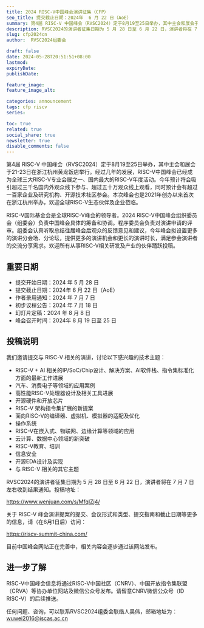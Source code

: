 ```yaml
---
title: 2024 RISC-V中国峰会演讲征集（CFP）
seo_title: 提交截止日期：2024年  6 月 22 日（AoE）
summary: 第4届 RISC-V 中国峰会（RVSC2024）定于8月19至25日举办，其中主会和展会于21-23日在浙江杭州黄龙饭店举行。经过几年的发展，RISC-V中国峰会已经成为全球三大RISC-V专业会展之一、国内最大的RISC-V年度活动。今年预计将会吸引超过三千名国内外观众线下参与、超过五十万观众线上观看，同时预计会有超过一百家企业及研究机构、开源技术社区参会。本次峰会也是2021年创办以来首次在浙江杭州举办，欢迎全球RISC-V生态伙伴及企业莅临。
description: RVSC2024的演讲者征集日期为 5 月 28 日至 6 月 22 日，演讲者将在 7 月 7 日左右收到结果通知。
slug: cfp2024cn
author:  RVSC2024组委会

draft: false
date: 2024-05-28T20:51:51+08:00
lastmod: 
expiryDate: 
publishDate: 

feature_image: 
feature_image_alt: 

categories: announcement
tags: cfp riscv
series:

toc: true
related: true
social_share: true
newsletter: true
disable_comments: false
---
```



第4届 RISC-V 中国峰会（RVSC2024）定于8月19至25日举办，其中主会和展会于21-23日在浙江杭州黄龙饭店举行。经过几年的发展，RISC-V中国峰会已经成为全球三大RISC-V专业会展之一、国内最大的RISC-V年度活动。今年预计将会吸引超过三千名国内外观众线下参与、超过五十万观众线上观看，同时预计会有超过一百家企业及研究机构、开源技术社区参会。本次峰会也是2021年创办以来首次在浙江杭州举办，欢迎全球RISC-V生态伙伴及企业莅临。

RISC-V国际基金会是全球RISC-V峰会的领导者。2024 RISC-V中国峰会组织委员会（组委会）负责中国峰会具体的筹备和协调。程序委员会负责对演讲申请的评审。组委会认真听取总结往届峰会后观众的反馈意见和建议，今年峰会拟设置更多的演讲分会场、分论坛，提供更多的演讲机会和更长的演讲时长，满足参会演讲者的交流分享需求。欢迎所有从事RISC-V相关研发及产业的伙伴踊跃投稿。

## 重要日期

- 提交开始日期：2024 年 5 月 28 日
- 提交截止日期：2024年  6 月 22 日（AoE）
- 作者录用通知：2024 年 7 月 7 日
- 初步议程公告：2024 年 7 月 18 日
- 幻灯片定稿：2024 年 8 月 8 日
- 峰会召开时间：2024年 8 月 19 日至  25 日

## 投稿说明

我们邀请提交与 RISC-V 相关的演讲，讨论以下感兴趣的技术主题：

- RISC-V + AI 相关的IP/SoC/Chip设计、解决方案、AI软件栈、指令集标准化方面的最新工作进展
- 汽车、消费电子等领域的应用案例
- 高性能RISC-V处理器设计及相关工具进展
- 开源硬件和开放芯片
- RISC-V 架构指令集扩展的新提案
- 面向RISC-V的编译器、虚拟机、模拟器的适配及优化
- 操作系统
- RISC-V在嵌入式、物联网、边缘计算等领域的应用
- 云计算、数据中心领域的新突破
- RISC-V教育、培训
- 信息安全
- 开源EDA设计及实现
- 与 RISC-V 相关的其它主题

RVSC2024的演讲者征集日期为 5 月 28 日至 6 月 22 日，演讲者将在 7 月 7 日左右收到结果通知。投稿地址：

https://www.wenjuan.com/s/MfqIZj4/

关于 RISC-V 峰会演讲提案的提交、会议形式和类型、提交指南和截止日期等更多的信息，请（在6月1日后）访问：

https://riscv-summit-china.com/

目前中国峰会网站正在完善中，相关内容会逐步通过该网站发布。

## 进一步了解

RISC-V中国峰会信息将通过RISC-V中国社区（CNRV）、中国开放指令集联盟（CRVA）等协办单位网站及微信公众号发布。请留意CNRV微信公众号（ID RISC-V）的后续推送。

任何问题、咨询，可以联系RVSC2024组委会联络人吴伟，邮箱地址为：
wuwei2016@iscas.ac.cn

